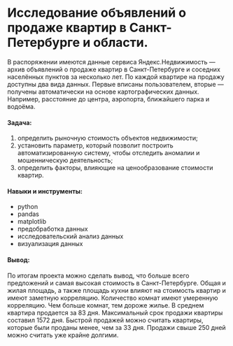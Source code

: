 # Исследование объявлений о продаже квартир в Санкт-Петербурге и области.

В распоряжении имеются данные сервиса Яндекс.Недвижимость — архив объявлений о продаже квартир в Санкт-Петербурге и соседних населённых пунктов за несколько лет. По каждой квартире на продажу доступны два вида данных. Первые вписаны пользователем, вторые — получены автоматически на основе картографических данных. Например, расстояние до центра, аэропорта, ближайшего парка и водоёма.

#### Задача:

1) определить рыночную стоимость объектов недвижимости; <br>
2) установить параметр, который позволит построить автоматизированную систему, чтобы отследить аномалии и мошенническую деятельность;<br>
3) определить факторы, влияющие на ценообразование стоимости квартир.

#### Навыки и инструменты:

- python
- pandas
- matplotlib
- предобработка данных
- исследовательский анализ данных
- визуализация данных

#### Вывод:
По итогам проекта можно сделать вывод, что больше всего предложений и самая высокая стоимость в Санкт-Петербурге.  Общая и жилая площадь, а также площадь кухни влияют на стоимость квартир и имеют заметную корреляцию. Количество комнат имеют умеренную корреляцию. Чем больше комнат, тем дороже жилье. В среднем квартира продается за 83 дня. Максимальный срок продажи квартиры составил 1572 дня. Быстрой продажей можно считать квартиры, которые были проданы менее, чем за 33 дня. Продажи свыше 250 дней можно считать уже крайне долгими.
